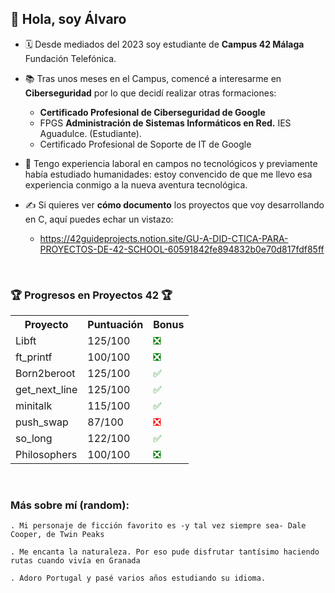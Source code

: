 
  ## 👋 Hola, soy Álvaro

- 🗓️ Desde mediados del 2023 soy estudiante de <b>Campus 42 Málaga</b> Fundación Telefónica.

- 📚 Tras unos meses en el Campus, comencé a interesarme en <b>Ciberseguridad</b> por lo que decidí realizar otras formaciones:
  - <b>Certificado Profesional de Ciberseguridad de Google</b> 
  - FPGS <b>Administración de Sistemas Informáticos en Red.</b> IES Aguadulce. (Estudiante).
  - Certificado Profesional de Soporte de IT de Google
  
- 👔 Tengo experiencia laboral en campos no tecnológicos y previamente había estudiado humanidades: estoy
  convencido de que me llevo esa experiencia conmigo a la nueva aventura tecnológica.

- ✍️ Si quieres ver <b>cómo documento</b> los proyectos que voy desarrollando en C, aquí puedes echar un vistazo:
  - https://42guideprojects.notion.site/GU-A-DID-CTICA-PARA-PROYECTOS-DE-42-SCHOOL-60591842fe894832b0e70d817fdf85ff

<br>

### 🏆 **Progresos en Proyectos 42** 🏆

<table>
  <tr>
    <th>Proyecto</th>
    <th>Puntuación</th>
    <th>Bonus</th>
  </tr>
  <tr>
    <td>Libft</td>
    <td>125/100</td>
    <td><span style="color:green;">❎</span></td>
  </tr>
  <tr>
    <td>ft_printf</td>
    <td>100/100</td>
    <td><span style="color:green;">❎</span></td>
  </tr>
  <tr>
    <td>Born2beroot</td>
    <td>125/100</td>
    <td><span style="color:green;">✅</span></td>
  </tr>
  <tr>
    <td>get_next_line</td>
    <td>125/100</td>
    <td><span style="color:green;">✅</span></td>
  </tr>
  <tr>
    <td>minitalk</td>
    <td>115/100</td>
    <td><span style="color:green;">✅</span></td>
  </tr>
  <tr>
    <td>push_swap</td>
    <td>87/100</td>
    <td><span style="color:red;">❎</span></td>
  </tr>
  <tr>
    <td>so_long</td>
    <td>122/100</td>
    <td><span style="color:green;">✅</span></td>
  </tr>
  <tr>
    <td>Philosophers</td>
    <td>100/100</td>
    <td><span style="color:green;">❎</span></td>
  </tr>
</table>

<br>

### Más sobre mí (random):

    . Mi personaje de ficción favorito es -y tal vez siempre sea- Dale Cooper, de Twin Peaks
    
    . Me encanta la naturaleza. Por eso pude disfrutar tantísimo haciendo rutas cuando vivía en Granada
    
    . Adoro Portugal y pasé varios años estudiando su idioma.


<!---
alvapari/alvapari is a ✨ special ✨ repository because its `README.md` (this file) appears on your GitHub profile.
You can click the Preview link to take a look at your changes.
--->
